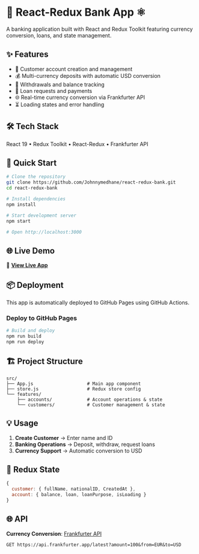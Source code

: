 # 🏦 React-Redux Bank App ⚛️

A banking application built with React and Redux Toolkit featuring currency conversion, loans, and state management.

## ✨ Features

- 👤 Customer account creation and management
- 💰 Multi-currency deposits with automatic USD conversion
- 💸 Withdrawals and balance tracking
- 🏦 Loan requests and payments
- 🌐 Real-time currency conversion via Frankfurter API
- ⏳ Loading states and error handling

## 🛠 Tech Stack

React 19 • Redux Toolkit • React-Redux • Frankfurter API

## 🚀 Quick Start

```bash
# Clone the repository
git clone https://github.com/Johnnymedhane/react-redux-bank.git
cd react-redux-bank

# Install dependencies
npm install

# Start development server
npm start

# Open http://localhost:3000
```

## 🌐 Live Demo

🔗 **[View Live App](https://johnnymedhane.github.io/react-redux-bank/)**

## 📦 Deployment

This app is automatically deployed to GitHub Pages using GitHub Actions.

### Deploy to GitHub Pages
```bash
# Build and deploy
npm run build
npm run deploy
```

## 🏗 Project Structure

```
src/
├── App.js                    # Main app component
├── store.js                  # Redux store config
└── features/
    ├── accounts/             # Account operations & state
    └── customers/            # Customer management & state
```

## 💡 Usage

1. **Create Customer** → Enter name and ID
2. **Banking Operations** → Deposit, withdraw, request loans
3. **Currency Support** → Automatic conversion to USD

## 🔧 Redux State

```javascript
{
  customer: { fullName, nationalID, CreatedAt },
  account: { balance, loan, loanPurpose, isLoading }
}
```

## 🌐 API

**Currency Conversion**: [Frankfurter API](https://www.frankfurter.app/)
```
GET https://api.frankfurter.app/latest?amount=100&from=EUR&to=USD
```
